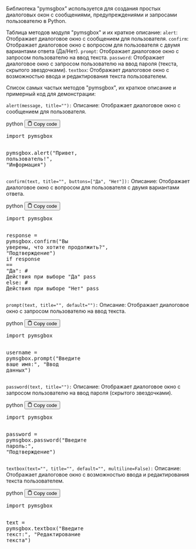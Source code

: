 <p>Библиотека "pymsgbox" используется для создания простых диалоговых окон с сообщениями, предупреждениями и запросами пользователю в Python.</p>
<p>Таблица методов модуля "pymsgbox" и их краткое описание:
<code>alert</code>: Отображает диалоговое окно с сообщением для пользователя.
<code>confirm</code>: Отображает диалоговое окно с вопросом для пользователя с двумя вариантами ответа (Да/Нет).
<code>prompt</code>: Отображает диалоговое окно с запросом пользователю на ввод текста.
<code>password</code>: Отображает диалоговое окно с запросом пользователю на ввод пароля (текста, скрытого звездочками).
<code>textbox</code>: Отображает диалоговое окно с возможностью ввода и редактирования текста пользователем.</p>
<p>Список самых частых методов "pymsgbox", их краткое описание и примерный код для демонстрации:</p>
<p><code>alert(message, title=""):</code>
Описание: Отображает диалоговое окно с сообщением для пользователя.</p>
<div class="code-element">
<div class="lang-line">
  <text>python</text>
  <button class="copy-button"
          id="code17147424a1062d183c87ec98df0746f6b"
          onclick="copyCode(code17147424a1062d183c87ec98df0746f6, code17147424a1062d183c87ec98df0746f6b)">
    <svg stroke="currentColor"
         fill="none"
         stroke-width="2"
         viewBox="0 0 24 24"
         stroke-linecap="round"
         stroke-linejoin="round"
         class="h-4 w-4"
         height="1em"
         width="1em"
         xmlns="http://www.w3.org/2000/svg">
      <path d="M16 4h2a2 2 0 0 1 2 2v14a2 2 0 0 1-2 2H6a2 2 0 0 1-2-2V6a2 2 0 0 1 2-2h2"></path>
      <rect x="8" y="2" width="8" height="4" rx="1" ry="1"></rect>
    </svg>
    <text>Copy code</text>
  </button>

</div>
<div class="code" id="code17147424a1062d183c87ec98df0746f6"><div class="highlight"><pre><span></span><span class="kn">import</span> <span class="nn">pymsgbox</span>

<span class="n">pymsgbox</span><span class="o">.</span><span class="n">alert</span><span class="p">(</span><span class="s2">&quot;Привет, пользователь!&quot;</span><span class="p">,</span> <span class="s2">&quot;Информация&quot;</span><span class="p">)</span>
</pre></div></div>
</div>

<p><code>confirm(text, title="", buttons=["Да", "Нет"]):</code>
Описание: Отображает диалоговое окно с вопросом для пользователя с двумя вариантами ответа.</p>
<div class="code-element">
<div class="lang-line">
  <text>python</text>
  <button class="copy-button"
          id="codeffa3d6e11eca1864e2a299b7d5099032b"
          onclick="copyCode(codeffa3d6e11eca1864e2a299b7d5099032, codeffa3d6e11eca1864e2a299b7d5099032b)">
    <svg stroke="currentColor"
         fill="none"
         stroke-width="2"
         viewBox="0 0 24 24"
         stroke-linecap="round"
         stroke-linejoin="round"
         class="h-4 w-4"
         height="1em"
         width="1em"
         xmlns="http://www.w3.org/2000/svg">
      <path d="M16 4h2a2 2 0 0 1 2 2v14a2 2 0 0 1-2 2H6a2 2 0 0 1-2-2V6a2 2 0 0 1 2-2h2"></path>
      <rect x="8" y="2" width="8" height="4" rx="1" ry="1"></rect>
    </svg>
    <text>Copy code</text>
  </button>

</div>
<div class="code" id="codeffa3d6e11eca1864e2a299b7d5099032"><div class="highlight"><pre><span></span><span class="kn">import</span> <span class="nn">pymsgbox</span>

<span class="n">response</span> <span class="o">=</span> <span class="n">pymsgbox</span><span class="o">.</span><span class="n">confirm</span><span class="p">(</span><span class="s2">&quot;Вы уверены, что хотите продолжить?&quot;</span><span class="p">,</span> <span class="s2">&quot;Подтверждение&quot;</span><span class="p">)</span>
<span class="k">if</span> <span class="n">response</span> <span class="o">==</span> <span class="s2">&quot;Да&quot;</span><span class="p">:</span>
    <span class="c1"># Действия при выборе &quot;Да&quot;</span>
    <span class="k">pass</span>
<span class="k">else</span><span class="p">:</span>
    <span class="c1"># Действия при выборе &quot;Нет&quot;</span>
    <span class="k">pass</span>
</pre></div></div>
</div>

<p><code>prompt(text, title="", default=""):</code>
Описание: Отображает диалоговое окно с запросом пользователю на ввод текста.</p>
<div class="code-element">
<div class="lang-line">
  <text>python</text>
  <button class="copy-button"
          id="codea16e16c0573037fadd3b5f285b00ac8ab"
          onclick="copyCode(codea16e16c0573037fadd3b5f285b00ac8a, codea16e16c0573037fadd3b5f285b00ac8ab)">
    <svg stroke="currentColor"
         fill="none"
         stroke-width="2"
         viewBox="0 0 24 24"
         stroke-linecap="round"
         stroke-linejoin="round"
         class="h-4 w-4"
         height="1em"
         width="1em"
         xmlns="http://www.w3.org/2000/svg">
      <path d="M16 4h2a2 2 0 0 1 2 2v14a2 2 0 0 1-2 2H6a2 2 0 0 1-2-2V6a2 2 0 0 1 2-2h2"></path>
      <rect x="8" y="2" width="8" height="4" rx="1" ry="1"></rect>
    </svg>
    <text>Copy code</text>
  </button>

</div>
<div class="code" id="codea16e16c0573037fadd3b5f285b00ac8a"><div class="highlight"><pre><span></span><span class="kn">import</span> <span class="nn">pymsgbox</span>

<span class="n">username</span> <span class="o">=</span> <span class="n">pymsgbox</span><span class="o">.</span><span class="n">prompt</span><span class="p">(</span><span class="s2">&quot;Введите ваше имя:&quot;</span><span class="p">,</span> <span class="s2">&quot;Ввод данных&quot;</span><span class="p">)</span>
</pre></div></div>
</div>

<p><code>password(text, title=""):</code>
Описание: Отображает диалоговое окно с запросом пользователю на ввод пароля (скрытого звездочками).</p>
<div class="code-element">
<div class="lang-line">
  <text>python</text>
  <button class="copy-button"
          id="codec35511c0ee7cbdeab2d7e7c92e534722b"
          onclick="copyCode(codec35511c0ee7cbdeab2d7e7c92e534722, codec35511c0ee7cbdeab2d7e7c92e534722b)">
    <svg stroke="currentColor"
         fill="none"
         stroke-width="2"
         viewBox="0 0 24 24"
         stroke-linecap="round"
         stroke-linejoin="round"
         class="h-4 w-4"
         height="1em"
         width="1em"
         xmlns="http://www.w3.org/2000/svg">
      <path d="M16 4h2a2 2 0 0 1 2 2v14a2 2 0 0 1-2 2H6a2 2 0 0 1-2-2V6a2 2 0 0 1 2-2h2"></path>
      <rect x="8" y="2" width="8" height="4" rx="1" ry="1"></rect>
    </svg>
    <text>Copy code</text>
  </button>

</div>
<div class="code" id="codec35511c0ee7cbdeab2d7e7c92e534722"><div class="highlight"><pre><span></span><span class="kn">import</span> <span class="nn">pymsgbox</span>

<span class="n">password</span> <span class="o">=</span> <span class="n">pymsgbox</span><span class="o">.</span><span class="n">password</span><span class="p">(</span><span class="s2">&quot;Введите пароль:&quot;</span><span class="p">,</span> <span class="s2">&quot;Подтверждение&quot;</span><span class="p">)</span>
</pre></div></div>
</div>

<p><code>textbox(text="", title="", default="", multiline=False):</code>
Описание: Отображает диалоговое окно с возможностью ввода и редактирования текста пользователем.</p>
<div class="code-element">
<div class="lang-line">
  <text>python</text>
  <button class="copy-button"
          id="code53a245fa755191c2bf3c220804648db8b"
          onclick="copyCode(code53a245fa755191c2bf3c220804648db8, code53a245fa755191c2bf3c220804648db8b)">
    <svg stroke="currentColor"
         fill="none"
         stroke-width="2"
         viewBox="0 0 24 24"
         stroke-linecap="round"
         stroke-linejoin="round"
         class="h-4 w-4"
         height="1em"
         width="1em"
         xmlns="http://www.w3.org/2000/svg">
      <path d="M16 4h2a2 2 0 0 1 2 2v14a2 2 0 0 1-2 2H6a2 2 0 0 1-2-2V6a2 2 0 0 1 2-2h2"></path>
      <rect x="8" y="2" width="8" height="4" rx="1" ry="1"></rect>
    </svg>
    <text>Copy code</text>
  </button>

</div>
<div class="code" id="code53a245fa755191c2bf3c220804648db8"><div class="highlight"><pre><span></span><span class="kn">import</span> <span class="nn">pymsgbox</span>

<span class="n">text</span> <span class="o">=</span> <span class="n">pymsgbox</span><span class="o">.</span><span class="n">textbox</span><span class="p">(</span><span class="s2">&quot;Введите текст:&quot;</span><span class="p">,</span> <span class="s2">&quot;Редактирование текста&quot;</span><span class="p">)</span>
</pre></div></div>
</div>